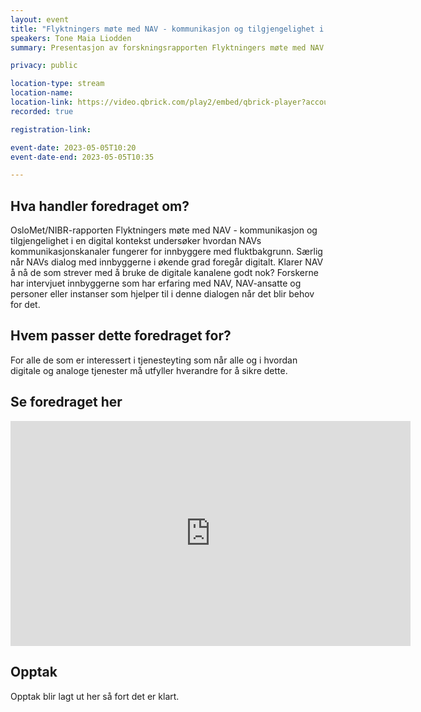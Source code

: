 ```yaml
---
layout: event
title: "Flyktningers møte med NAV - kommunikasjon og tilgjengelighet i en digital kontekst"
speakers: Tone Maia Liodden
summary: Presentasjon av forskningsrapporten Flyktningers møte med NAV - kommunikasjon og tilgjengelighet i en digital kontekst ved forsker Tone Liodden ved By- og regionforskningsinstituttet (NIBR) ved OsloMet

privacy: public

location-type: stream
location-name: 
location-link: https://video.qbrick.com/play2/embed/qbrick-player?accountId=763558&mediaId=bf3baabf-2b96-4046-b886-6efc8b83920a&configId=qbrick-player&pageStyling=adaptive&autoplay=false&repeat=false&sharing=true&download=false&volume
recorded: true

registration-link: 

event-date: 2023-05-05T10:20
event-date-end: 2023-05-05T10:35

---
```

## Hva handler foredraget om?
OsloMet/NIBR-rapporten Flyktningers møte med NAV - kommunikasjon og tilgjengelighet i en digital kontekst undersøker hvordan NAVs kommunikasjonskanaler fungerer for innbyggere med fluktbakgrunn. Særlig når NAVs dialog med innbyggerne i økende grad foregår digitalt. Klarer NAV å nå de som strever med å bruke de digitale kanalene godt nok? Forskerne har intervjuet innbyggerne som har erfaring med NAV, NAV-ansatte og personer eller instanser som hjelper til i denne dialogen når det blir behov for det.

## Hvem passer dette foredraget for?
For alle de som er interessert i tjenesteyting som når alle og i hvordan digitale og analoge tjenester må utfyller hverandre for å sikre dette.

## Se foredraget her
<iframe title="Video: MiM 05.mai" src="https://video.qbrick.com/play2/embed/qbrick-player?accountId=763558&mediaId=bf3baabf-2b96-4046-b886-6efc8b83920a&configId=qbrick-player&pageStyling=adaptive&autoplay=false&repeat=false&sharing=true&download=false&volume" allowFullScreen="true" frameborder="0" border="0" height="360" width="640"></iframe>

## Opptak
Opptak blir lagt ut her så fort det er klart.

